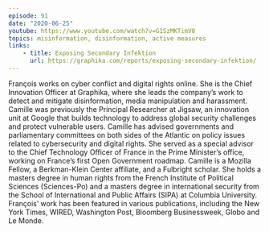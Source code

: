 ```yaml
---
episode: 91
date: "2020-06-25"
youtube: https://www.youtube.com/watch?v=G1SzMKTimV8
topics: misinformation, disinformation, active measures
links:
    - title: Exposing Secondary Infektion
      url: https://graphika.com/reports/exposing-secondary-infektion/
---
```

François works on cyber conflict and digital rights online. She is the Chief Innovation Officer at Graphika, where she leads the company’s work to detect and mitigate disinformation, media manipulation and harassment. Camille was previously the Principal Researcher at Jigsaw, an innovation unit at Google that builds technology to address global security challenges and protect vulnerable users. Camille has advised governments and parliamentary committees on both sides of the Atlantic on policy issues related to cybersecurity and digital rights. She served as a special advisor to the Chief Technology Officer of France in the Prime Minister’s office, working on France’s first Open Government roadmap. Camille is a Mozilla Fellow, a Berkman-Klein Center affiliate, and a Fulbright scholar. She holds a masters degree in human rights from the French Institute of Political Sciences (Sciences-Po) and a masters degree in international security from the School of International and Public Affairs (SIPA) at Columbia University. François’ work has been featured in various publications, including the New York Times, WIRED, Washington Post, Bloomberg Businessweek, Globo and Le Monde.
